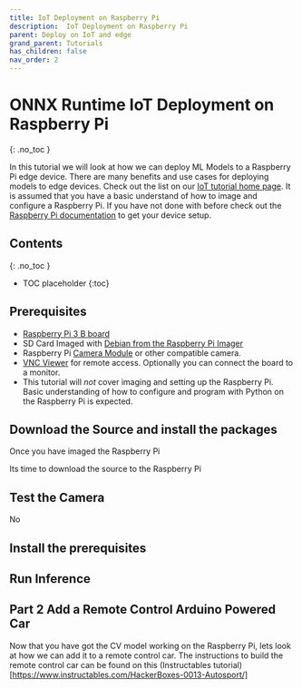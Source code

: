 ```yaml
---
title: IoT Deployment on Raspberry Pi
description:  IoT Deployment on Raspberry Pi
parent: Deploy on IoT and edge
grand_parent: Tutorials
has_children: false
nav_order: 2
---
```


# ONNX Runtime IoT Deployment on Raspberry Pi
{: .no_toc }

In this tutorial we will look at how we can deploy ML Models to a Raspberry Pi edge device. There are many benefits and use cases for deploying models to edge devices. Check out the list on our [IoT tutorial home page](index.md). It is assumed that you have a basic understand of how to image and configure a Raspberry Pi. If you have not done with before check out the [Raspberry Pi documentation](https://www.raspberrypi.com/documentation/computers/getting-started.html) to get your device setup.

## Contents
{: .no_toc }

* TOC placeholder
{:toc}

## Prerequisites
- [Raspberry Pi 3 B board](https://www.raspberrypi.com/products/raspberry-pi-3-model-b/)
- SD Card Imaged with [Debian from the Raspberry Pi Imager](https://www.raspberrypi.com/software/)
- Raspberry Pi [Camera Module](https://www.raspberrypi.com/products/camera-module-v2/) or other compatible camera.
- [VNC Viewer](https://www.raspberrypi.com/documentation/computers/remote-access.html#vnc) for remote access. Optionally you can connect the board to a monitor.
- This tutorial will _not_ cover imaging and setting up the Raspberry Pi. Basic understanding of how to configure and program with Python on the Raspberry Pi is expected.

## Download the Source and install the packages

Once you have imaged the Raspberry Pi

Its time to download the source to the Raspberry Pi
[](https://github.com/cassiebreviu/onnxruntime-raspberrypi)

## Test the Camera
No

## Install the prerequisites

## Run Inference

## Part 2 Add a Remote Control Arduino Powered Car

Now that you have got the CV model working on the Raspberry Pi, lets look at how we can add it to a remote control car. The instructions to build the remote control car can be found on this (Instructables tutorial)[https://www.instructables.com/HackerBoxes-0013-Autosport/]
